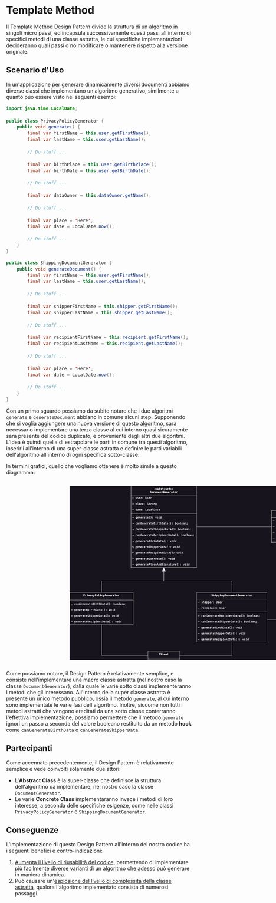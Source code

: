 # Template Method
Il Template Method Design Pattern divide la struttura di un algoritmo in singoli micro passi, ed incapsula 
successivamente questi passi all'interno di specifici metodi di una classe astratta, le cui specifiche 
implementazioni decideranno quali passi o no modificare o mantenere rispetto alla versione originale.

## Scenario d'Uso
In un'applicazione per generare dinamicamente diversi documenti abbiamo diverse classi che implementano un algoritmo 
generativo, similmente a quanto può essere visto nei seguenti esempi:

```java
import java.time.LocalDate;

public class PrivacyPolicyGenerator {
    public void generate() {
        final var firstName = this.user.getFirstName();
        final var lastName = this.user.getLastName();

        // Do stuff ...

        final var birthPlace = this.user.getBirthPlace();
        final var birthDate = this.user.getBirthDate();

        // Do stuff ...

        final var dataOwner = this.dataOwner.getName();

        // Do stuff ...

        final var place = 'Here';
        final var date = LocalDate.now();

        // Do stuff ...
    }
}
```

```java
public class ShippingDocumentGenerator {
    public void generateDocument() {
        final var firstName = this.user.getFirstName();
        final var lastName = this.user.getLastName();

        // Do stuff ...
        
        final var shipperFirstName = this.shipper.getFirstName();
        final var shipperLastName = this.shipper.getLastName();

        // Do stuff ...

        final var recipientFirstName = this.recipient.getFirstName();
        final var recipientLastName = this.recipient.getLastName();

        // Do stuff ...

        final var place = 'Here';
        final var date = LocalDate.now();

        // Do stuff ...
    }
}
```
Con un primo sguardo possiamo da subito notare che i due algoritmi `generate` e `generateDocument` abbiano in comune 
alcuni step. Supponendo che si voglia aggiungere una nuova versione di questo algoritmo, sarà necessario 
implementare una terza classe al cui interno quasi sicuramente sarà presente del codice duplicato, e proveniente 
dagli altri due algoritmi. L'idea è quindi quella di estrapolare le parti in comune tra questi algoritmo, inserirli 
all'interno di una super-classe astratta e definire le parti variabili dell'algoritmo all'interno di ogni specifica 
sotto-classe.

In termini grafici, quello che vogliamo ottenere è molto simile a questo diagramma:

<div style="display: flex; justify-content: center; width: 100vw; padding: 1em 2em">
    <img src="../../Assets/Images/Comportamentali/TemplateMethod.png" alt="Template Method Design Pattern" 
style="width: 70%"/>
</div>

Come possiamo notare, il Design Pattern è relativamente semplice, e consiste nell'implementare una macro classe 
astratta (nel nostro caso la classe `DocumentGenerator`), dalla quale le varie sotto classi implementeranno i metodi 
che gli interessano. All'interno della super classe astratta è presente un unico metodo pubblico, ossia il metodo 
`generate`, al cui interno sono implementate le varie fasi dell'algoritmo. Inoltre, siccome non tutti i metodi 
astratti che vengono ereditati da una sotto classe conterranno l'effettiva implementazione, possiamo permettere che 
il metodo `generate` ignori un passo a seconda del valore booleano restituito da un metodo __hook__ come 
`canGenerateBirthData` o `canGenerateShipperData`.

## Partecipanti
Come accennato precedentemente, il Design Pattern è relativamente semplice e vede coinvolti solamente due attori:
* L'__Abstract Class__ è la super-classe che definisce la struttura dell'algoritmo da implementare, nel nostro caso 
  la classe `DocumentGenerator`.
* Le varie __Concrete Class__ implementaranno invece i metodi di loro interesse, a seconda delle specifiche esigenze,
  come nelle classi `PrivacyPolicyGenerator` e `ShippingDocumentGenerator`.

## Conseguenze
L'implementazione di questo Design Pattern all'interno del nostro codice ha i seguenti benefici e contro-indicazioni:
1. <u>Aumenta il livello di riusabilità del codice</u>, permettendo di implementare più facilmente diverse varianti 
   di un algoritmo che adesso può generare in maniera dinamica.
2. Può causare un'<u>esplosione del livello di complessità della classe astratta</u>, qualora l'algoritmo 
   implementato consista di numerosi passaggi.



